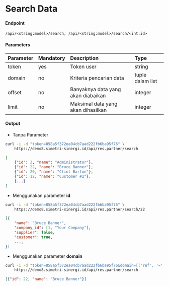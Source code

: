 # Search Data
#### Endpoint
```
/api/<string:model>/search, /api/<string:model>/search/<int:id>
```

#### Parameters
| Parameter | Mandatory     | Description                          | Type               |
| :---      | :---          | :---                                 | :---               |
| token     | yes           | Token user                           | string             |
| domain    | no            | Kriteria pencarian data              | tuple dalam list   |
| offset    | no            | Banyaknya data yang akan diabaikan   | integer            |
| limit     | no            | Maksimal data yang akan dihasilkan   | integer            |

#### Output
- Tanpa Parameter

````bash
curl -i -d "token=858a5f372ea04cb7aad222fb6ba95f76" \
    https://demo8.simetri-sinergi.id/api/res.partner/search
`````
````json
[
    {"id": 3, "name": "Administrator"},
    {"id": 22, "name": "Bruce Banner"},
    {"id": 20, "name": "Clint Barton"},
    {"id": 12, "name": "Customer #1"},
    {...}
]
````

- Menggunakan parameter <b>id</b>

````bash
curl -i -d "token=858a5f372ea04cb7aad222fb6ba95f76" \
    https://demo8.simetri-sinergi.id/api/res.partner/search/22
````
````json
[{
    "name": "Bruce Banner",
    "company_id": [1, "Your Company"],
    "supplier": false,
    "customer": true,
    ...,
}]
````

- Menggunakan parameter <b>domain</b>
````bash
curl -i -d "token=858a5f372ea04cb7aad222fb6ba95f76&domain=[('ref', '=', 'ADM')]" \
    https://demo8.simetri-sinergi.id/api/res.partner/search
````
````json
[{"id": 22, "name": "Bruce Banner"}]
````
